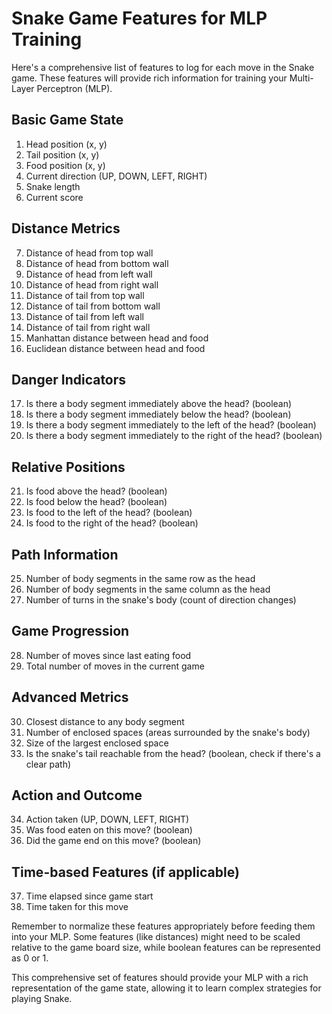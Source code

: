 # Snake Game Features for MLP Training

Here's a comprehensive list of features to log for each move in the Snake game. These features will provide rich information for training your Multi-Layer Perceptron (MLP).

## Basic Game State

1. Head position (x, y)
2. Tail position (x, y)
3. Food position (x, y)
4. Current direction (UP, DOWN, LEFT, RIGHT)
5. Snake length
6. Current score

## Distance Metrics

7. Distance of head from top wall
8. Distance of head from bottom wall
9. Distance of head from left wall
10. Distance of head from right wall
11. Distance of tail from top wall
12. Distance of tail from bottom wall
13. Distance of tail from left wall
14. Distance of tail from right wall
15. Manhattan distance between head and food
16. Euclidean distance between head and food

## Danger Indicators

17. Is there a body segment immediately above the head? (boolean)
18. Is there a body segment immediately below the head? (boolean)
19. Is there a body segment immediately to the left of the head? (boolean)
20. Is there a body segment immediately to the right of the head? (boolean)

## Relative Positions

21. Is food above the head? (boolean)
22. Is food below the head? (boolean)
23. Is food to the left of the head? (boolean)
24. Is food to the right of the head? (boolean)

## Path Information

25. Number of body segments in the same row as the head
26. Number of body segments in the same column as the head
27. Number of turns in the snake's body (count of direction changes)

## Game Progression

28. Number of moves since last eating food
29. Total number of moves in the current game

## Advanced Metrics

30. Closest distance to any body segment
31. Number of enclosed spaces (areas surrounded by the snake's body)
32. Size of the largest enclosed space
33. Is the snake's tail reachable from the head? (boolean, check if there's a clear path)

## Action and Outcome

34. Action taken (UP, DOWN, LEFT, RIGHT)
35. Was food eaten on this move? (boolean)
36. Did the game end on this move? (boolean)

## Time-based Features (if applicable)

37. Time elapsed since game start
38. Time taken for this move

Remember to normalize these features appropriately before feeding them into your MLP. Some features (like distances) might need to be scaled relative to the game board size, while boolean features can be represented as 0 or 1.

This comprehensive set of features should provide your MLP with a rich representation of the game state, allowing it to learn complex strategies for playing Snake.
